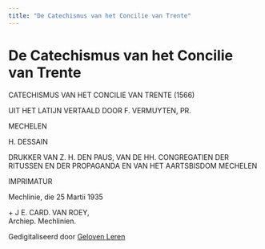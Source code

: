 ```yaml
---
title: "De Catechismus van het Concilie van Trente"
---
```


# De Catechismus van het Concilie van Trente

CATECHISMUS VAN HET CONCILIE VAN TRENTE (1566)

UIT HET LATIJN VERTAALD DOOR F. VERMUYTEN, PR.

MECHELEN

H. DESSAIN

DRUKKER VAN Z. H. DEN PAUS, VAN DE HH. CONGREGATIEN DER RITUSSEN EN DER PROPAGANDA EN VAN HET AARTSBISDOM MECHELEN

IMPRIMATUR

Mechlinie, die 25 Martii 1935

\+ J E. CARD. VAN ROEY,  
Archiep. Mechlinien.

Gedigitaliseerd door [Geloven Leren](https://gelovenleren.net)
